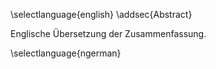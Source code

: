 \selectlanguage{english}
\addsec{Abstract}

Englische Übersetzung der Zusammenfassung.

\selectlanguage{ngerman}
